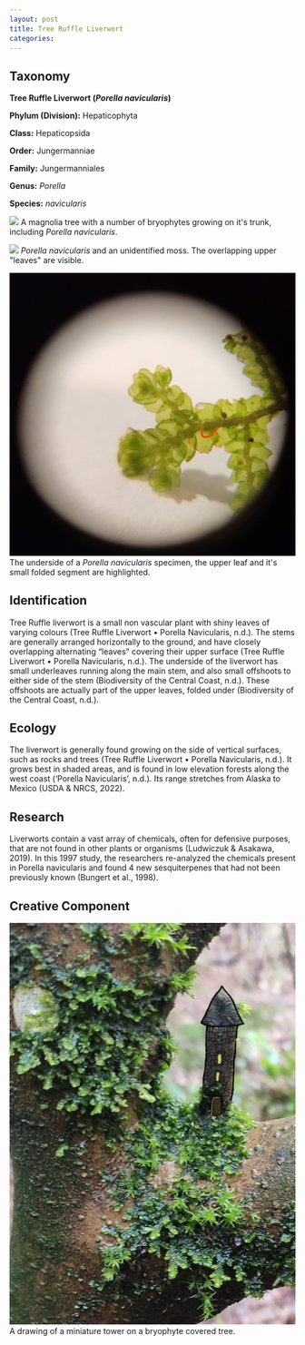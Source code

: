 ```yaml
---
layout: post
title: Tree Ruffle Liverwort
categories: 
---
```


## Taxonomy
**Tree Ruffle Liverwort (_Porella navicularis_)**

**Phylum (Division):** Hepaticophyta

**Class:** Hepaticopsida

**Order:** Jungermanniae

**Family:** Jungermanniales

**Genus:** _Porella_

**Species:** _navicularis_


![](/images/IMG_20220323_161454.jpg)
A magnolia tree with a number of bryophytes growing on it's trunk, including _Porella navicularis_.


![](/images/IMG_20220321_145928.jpg)
_Porella navicularis_ and an unidentified moss. The overlapping upper "leaves" are visible.


![](/images/IMG_20220323_161133.jpg)
The underside of a _Porella navicularis_ specimen, the upper leaf and it's small folded segment are highlighted.



## Identification
Tree Ruffle liverwort is a small non vascular plant with shiny leaves of varying colours (Tree Ruffle Liverwort • Porella Navicularis, n.d.). The stems are generally arranged horizontally to the ground, and have closely overlapping alternating “leaves” covering their upper surface (Tree Ruffle Liverwort • Porella Navicularis, n.d.). The underside of the liverwort has small underleaves running along the main stem, and also small offshoots to either side of the stem (Biodiversity of the Central Coast, n.d.). These offshoots are actually part of the upper leaves, folded under (Biodiversity of the Central Coast, n.d.).

## Ecology
The liverwort is generally found growing on the side of vertical surfaces, such as rocks and trees (Tree Ruffle Liverwort • Porella Navicularis, n.d.). It grows best in shaded areas, and is found in low elevation forests along the west coast (‘Porella Navicularis’, n.d.). Its range stretches from Alaska to Mexico (USDA & NRCS, 2022). 

## Research
Liverworts contain a vast array of chemicals, often for defensive purposes, that are not found in other plants or organisms (Ludwiczuk & Asakawa, 2019). In this 1997 study, the researchers re-analyzed the chemicals present in Porella navicularis and found 4 new sesquiterpenes that had not been previously known (Bungert et al., 1998).

## Creative Component
![](/images/IMG_20220323_160611.png)
A drawing of a miniature tower on a bryophyte covered tree.
